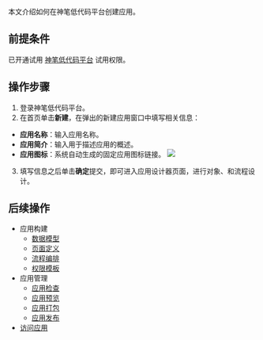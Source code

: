 
本文介绍如何在神笔低代码平台创建应用。




## 前提条件


已开通试用 [神笔低代码平台](https://cloud.tencent.com/login?&s_url=https://apaas.cloud.tencent.com/sign/cloud) 试用权限。

## 操作步骤


1. 登录神笔低代码平台。
2. 在首页单击**新建**，在弹出的新建应用窗口中填写相关信息：
 - **应用名称**：输入应用名称。
 - **应用简介**：输入用于描述应用的概述。
 - **应用图标**：系统自动生成的固定应用图标链接。
![](https://main.qcloudimg.com/raw/f734fd8e401c90706559dee64b702e0f.jpg)
3. 填写信息之后单击**确定**提交，即可进入应用设计器页面，进行对象、和流程设计。





## 后续操作

- 应用构建
	- [数据模型](https://cloud.tencent.com/document/product/1365/51440)
	- [页面定义](https://cloud.tencent.com/document/product/1365/51321)
	- [流程编排](https://cloud.tencent.com/document/product/1365/51322)
	- [权限模板](https://cloud.tencent.com/document/product/1365/51481)
- 应用管理 
	- [应用检查](https://cloud.tencent.com/document/product/1365/52055)
	- [应用预览](https://cloud.tencent.com/document/product/1365/52056)
	- [应用打包](https://cloud.tencent.com/document/product/1365/52057)
	- [应用发布](https://cloud.tencent.com/document/product/1365/51319)	
- [访问应用](https://cloud.tencent.com/document/product/1365/51320)
